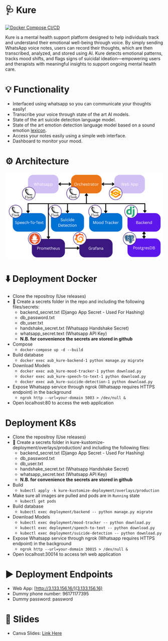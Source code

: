 # 🩺 Kure

[![Docker Compose CI/CD](https://github.com/AhmadM-DL/aub_kure/actions/workflows/docker%20build%20and%20compose.yml/badge.svg?branch=main)](https://github.com/AhmadM-DL/aub_kure/actions/workflows/docker%20build%20and%20compose.yml)

Kure is a mental health support platform designed to help individuals track and understand their emotional well-being through voice. By simply sending WhatsApp voice notes, users can record their thoughts, which are then transcribed, analyzed, and stored using AI. Kure detects emotional patterns, tracks mood shifts, and flags signs of suicidal ideation—empowering users and therapists with meaningful insights to support ongoing mental health care.

# 💡 Functionality

- Interfaced using whatsapp so you can communicate your thoughts easily!
- Transcribe your voice through state of the art AI models.
- State of the art suicide detection language model.
- State of the art emotion detection language model based on a sound emotion [lexicon](https://nrc-publications.canada.ca/eng/view/object/?id=0b6a5b58-a656-49d3-ab3e-252050a7a88c).
- Access your notes easily using a simple web interface.
- Dashboard to monitor your mood.

# ⚙️ Architecture

![](https://github.com/AhmadM-DL/aub_kure/blob/main/resources/Kure_Architecture.png)

# ⬇️ Deployment Docker

- Clone the repositroy (Use releases)
- 🔐 Create a secrets folder in the repo and including the following files/secrets:
  - backend_secret.txt (Django App Secret - Used For Hashing)
  - db_password.txt
  - db_user.txt
  - handshake_secret.txt (Whatsapp Handshake Secret)
  - whatsapp_secret.text (Whatsapp API Key)
  - **N.B. for convenience the secrets are stored in github**
- Compose
  - `docker-compose up -d --build`
- Build database
  - `docker exec aub_kure-backend-1 python manage.py migrate`
- Download Models
  - `docker exec aub_kure-mood-tracker-1 python download.py`
  - `docker exec aub_kure-speech-to-text-1 python download.py`
  - `docker exec aub_kure-suicide-detection-1 python download.py`
- Expose Whatsapp service through ngrok (Whatsapp requires HTTPS endpoint) in the background
  - `ngrok http --url=your-domain 5003 > /dev/null &`
- Open localhost:80 to access the web application

# Deployment K8s

- Clone the repositroy  (Use releases)
- 🔐 Create a secrets folder in kure-kustomize-deployment/overlays/production/ and including the following files:
  - backend_secret.txt (Django App Secret - Used For Hashing)
  - db_password.txt
  - db_user.txt
  - handshake_secret.txt (Whatsapp Handshake Secret)
  - whatsapp_secret.text (Whatsapp API Key)
  - **N.B. for convenience the secrets are stored in github**
- Build
  - `kubectl apply -k kure-kustomize-deployment/overlays/production`
- Make sure all images are pulled and pods are in `Running` state
  - `kubectl get pods`
- Build database
  - `kubectl exec deployment/backend -- python manage.py migrate`
- Download Models
  - `kubectl exec deployment/mood-tracker -- python download.py`
  - `kubectl exec deployment/speech-to-text -- python download.py`
  - `kubectl exec deployment/suicide-detection -- python download.py`
- Expose Whatsapp service through ngrok (Whatsapp requires HTTPS endpoint) in the background
  - `ngrok http --url=your-domain 30015 > /dev/null &`
- Open localhost:30014 to access teh web application

# ▶️ Deployment Endpoints

- Web App: [http://3.133.156.16/](3.133.156.16)
- Dummy phone number: 96171177395
- Dummy password: password

# 🛝 Slides

- Canva Slides: [Link Here](https://www.canva.com/design/DAGlbkLfh5E/n5lD47Diiejwu7OzerHdUg/edit?utm_content=DAGlbkLfh5E&utm_campaign=designshare&utm_medium=link2&utm_source=sharebutton)
